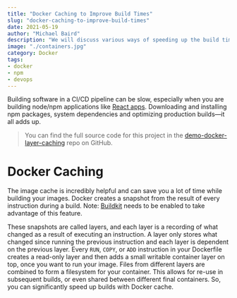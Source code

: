```yaml
---
title: "Docker Caching to Improve Build Times"
slug: "docker-caching-to-improve-build-times"
date: 2021-05-19
author: "Michael Baird"
description: "We will discuss various ways of speeding up the build time of Docker images in a continuous integration pipeline."
image: "./containers.jpg"
category: Docker
tags:
- docker
- npm
- devops
---
```


Building software in a CI/CD pipeline can be slow, especially when you are building node/npm applications like [React apps](https://github.com/facebook/create-react-app). Downloading and installing npm packages, system dependencies and optimizing production builds—it all adds up.

> You can find the full source code for this project in the [demo-docker-layer-caching](https://github.com/MikeBairdRocks/demo-docker-layer-caching) repo on GitHub.

# Docker Caching

The image cache is incredibly helpful and can save you a lot of time while building your images. Docker creates a snapshot from the result of every instruction during a build. Note: [Buildkit](https://docs.docker.com/develop/develop-images/build_enhancements/) needs to be enabled to take advantage of this feature.

These snapshots are called layers, and each layer is a recording of what changed as a result of executing an instruction.
A layer only stores what changed since running the previous instruction and each layer is dependent on the previous layer.
Every `RUN`, `COPY`, or `ADD` instruction in your Dockerfile creates a read-only layer and then adds a small writable container layer on top, once you want to run your image.
Files from different layers are combined to form a filesystem for your container.
This allows for re-use in subsequent builds, or even shared between different final containers. So, you can significantly speed up builds with Docker cache.

